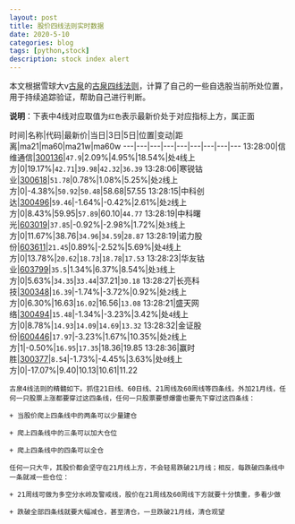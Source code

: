 ```yaml
---
layout: post
title: 股价四线法则实时数据
date: 2020-5-10
categories: blog
tags: [python,stock]
description: stock index alert
---
```



本文根据雪球大v[古泉](https://xueqiu.com/u/7148646888)的[古泉四线法则](https://xueqiu.com/7148646888/130498192)，计算了自己的一些自选股当前所处位置，用于持续追踪验证，帮助自己进行判断。

**说明**：下表中4线对应取值为`红色`表示最新价处于对应指标上方，属正面

时间|名称|代码|最新价|当日|3日|5日|位置|变动|距离|ma21|ma60|ma21w|ma60w
---|---|---|---|---|---|---|---|---
13:28:00|信维通信|[300136](https://xueqiu.com/S/SZ300136)|`47.9`|2.09%|4.95%|18.54%|处`4`线上方|0|19.17%|`42.71`|`39.98`|`42.32`|`36.39`
13:28:06|寒锐钴业|[300618](https://xueqiu.com/S/SZ300618)|`51.78`|0.78%|1.08%|5.25%|处`2`线上方|0|-4.38%|`50.92`|`50.48`|58.68|57.55
13:28:15|中科创达|[300496](https://xueqiu.com/S/SZ300496)|`59.46`|-1.64%|-0.42%|2.61%|处`2`线上方|0|8.43%|59.95|`57.89`|60.10|`44.77`
13:28:19|中科曙光|[603019](https://xueqiu.com/S/SH603019)|`37.85`|-0.92%|-2.98%|1.72%|处`3`线上方|0|11.67%|38.76|`34.96`|`34.59`|`28.87`
13:28:19|诺力股份|[603611](https://xueqiu.com/S/SH603611)|`21.45`|0.89%|-2.52%|5.69%|处`4`线上方|0|13.78%|`20.62`|`18.73`|`18.78`|`17.53`
13:28:23|华友钴业|[603799](https://xueqiu.com/S/SH603799)|`35.5`|1.34%|6.37%|8.54%|处`3`线上方|0|5.63%|`34.35`|`33.44`|37.21|`30.18`
13:28:27|长亮科技|[300348](https://xueqiu.com/S/SZ300348)|`16.39`|-1.74%|-3.72%|0.92%|处`2`线上方|0|6.30%|16.63|`16.02`|16.56|`13.08`
13:28:21|盛天网络|[300494](https://xueqiu.com/S/SZ300494)|`15.48`|-1.34%|-3.23%|3.42%|处`4`线上方|0|8.78%|`14.93`|`14.09`|`14.69`|`13.32`
13:28:32|金证股份|[600446](https://xueqiu.com/S/SH600446)|`17.97`|-3.23%|1.67%|10.35%|处`2`线上方|1|-0.50%|`16.95`|`17.35`|18.36|19.85
13:28:36|赢时胜|[300377](https://xueqiu.com/S/SZ300377)|`8.54`|-1.73%|-4.45%|3.63%|处`0`线上方|0|-17.07%|9.40|10.13|10.61|11.22

```
古泉4线法则的精髓如下。抓住21日线、60日线、21周线及60周线等四条线，外加21月线，任何一只股票上涨都要穿过这四条线，任何一只股票要想爆雷也要先下穿过这四条线：

+ 当股价爬上四条线中的两条可以少量建仓

+ 爬上四条线中的三条可以加大仓位

+ 爬上四条线中的四条可以全仓

任何一只大牛，其股价都会坚守在21月线上方，不会轻易跌破21月线；相反，每跌破四条线中一条就减一些仓位：

+ 21周线可做为多空分水岭及警戒线，股价在21周线及60周线下方就要十分慎重，多看少做

+ 跌破全部四条线就要大幅减仓，甚至清仓，一旦跌破21月线，清仓观望
```